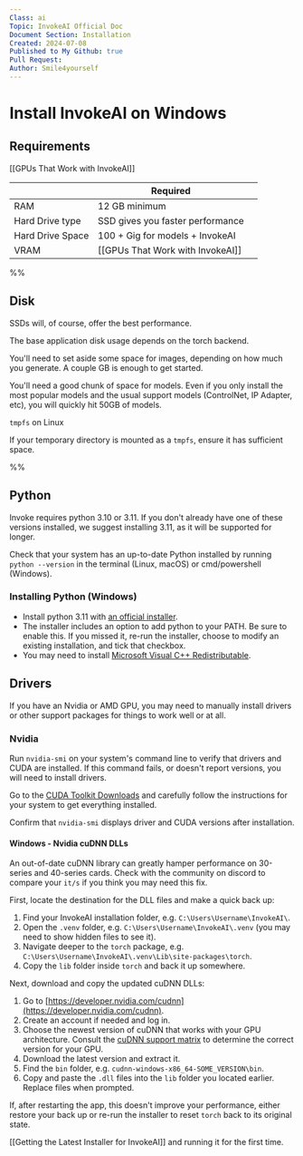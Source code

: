 ```yaml
---
Class: ai
Topic: InvokeAI Official Doc
Document Section: Installation
Created: 2024-07-08
Published to My Github: true
Pull Request: 
Author: Smile4yourself
---
```


# Install InvokeAI on Windows


## Requirements

[[GPUs That Work with InvokeAI]]


|                  | Required                         |     |
| ---------------- | -------------------------------- | --- |
| RAM              | 12 GB minimum                    |     |
| Hard Drive type  | SSD gives you faster performance |     |
| Hard Drive Space | 100 + Gig for models + InvokeAI  |     |
| VRAM             | [[GPUs That Work with InvokeAI]] |     |


%%
## Disk

SSDs will, of course, offer the best performance.

The base application disk usage depends on the torch backend.

You'll need to set aside some space for images, depending on how much you generate. A couple GB is enough to get started.

You'll need a good chunk of space for models. Even if you only install the most popular models and the usual support models (ControlNet, IP Adapter, etc), you will quickly hit 50GB of models.

`tmpfs` on Linux

If your temporary directory is mounted as a `tmpfs`, ensure it has sufficient space.

%%

## Python

Invoke requires python 3.10 or 3.11. If you don't already have one of these versions installed, we suggest installing 3.11, as it will be supported for longer.

Check that your system has an up-to-date Python installed by running `python --version` in the terminal (Linux, macOS) or cmd/powershell (Windows).

### Installing Python (Windows)

-   Install python 3.11 with [an official installer](https://www.python.org/downloads/release/python-3118/).
-   The installer includes an option to add python to your PATH. Be sure to enable this. If you missed it, re-run the installer, choose to modify an existing installation, and tick that checkbox.
-   You may need to install [Microsoft Visual C++ Redistributable](https://learn.microsoft.com/en-US/cpp/windows/latest-supported-vc-redist?view=msvc-170).

## Drivers

If you have an Nvidia or AMD GPU, you may need to manually install drivers or other support packages for things to work well or at all.

### Nvidia

Run `nvidia-smi` on your system's command line to verify that drivers and CUDA are installed. If this command fails, or doesn't report versions, you will need to install drivers.

Go to the [CUDA Toolkit Downloads](https://developer.nvidia.com/cuda-downloads) and carefully follow the instructions for your system to get everything installed.

Confirm that `nvidia-smi` displays driver and CUDA versions after installation.


#### Windows - Nvidia cuDNN DLLs

An out-of-date cuDNN library can greatly hamper performance on 30-series and 40-series cards. Check with the community on discord to compare your `it/s` if you think you may need this fix.

First, locate the destination for the DLL files and make a quick back up:

1.  Find your InvokeAI installation folder, e.g. `C:\Users\Username\InvokeAI\`.
2.  Open the `.venv` folder, e.g. `C:\Users\Username\InvokeAI\.venv` (you may need to show hidden files to see it).
3.  Navigate deeper to the `torch` package, e.g. `C:\Users\Username\InvokeAI\.venv\Lib\site-packages\torch`.
4.  Copy the `lib` folder inside `torch` and back it up somewhere.

Next, download and copy the updated cuDNN DLLs:

1.  Go to [https://developer.nvidia.com/cudnn](https://developer.nvidia.com/cudnn).
2.  Create an account if needed and log in.
3.  Choose the newest version of cuDNN that works with your GPU architecture. Consult the [cuDNN support matrix](https://docs.nvidia.com/deeplearning/cudnn/support-matrix/index.html) to determine the correct version for your GPU.
4.  Download the latest version and extract it.
5.  Find the `bin` folder, e.g. `cudnn-windows-x86_64-SOME_VERSION\bin`.
6.  Copy and paste the `.dll` files into the `lib` folder you located earlier. Replace files when prompted.

If, after restarting the app, this doesn't improve your performance, either restore your back up or re-run the installer to reset `torch` back to its original state.



[[Getting the Latest Installer for InvokeAI]] and running it for the first time.



